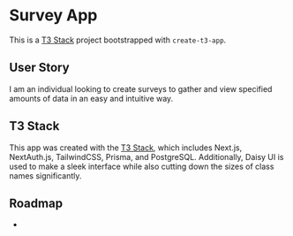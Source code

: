 # Survey App

This is a [T3 Stack](https://create.t3.gg/) project bootstrapped with `create-t3-app`.

## User Story

I am an individual looking to create surveys to gather and view specified amounts of data in an easy and intuitive way.

## T3 Stack

This app was created with the [T3 Stack](https://create.t3.gg/), which includes Next.js, NextAuth.js, TailwindCSS, Prisma, and PostgreSQL. Additionally, Daisy UI is used to make a sleek interface while also cutting down the sizes of class names significantly.

## Roadmap

-
